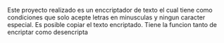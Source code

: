 Este proyecto realizado es un enccriptador de texto el cual tiene como condiciones que solo acepte letras en minusculas y ningun caracter especial.
Es posible copiar el texto encriptado.
Tiene la funcion tanto de encriptar como desencripta
